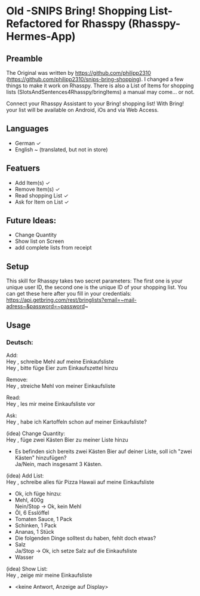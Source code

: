 # Old -SNIPS Bring! Shopping List- Refactored for Rhasspy (Rhasspy-Hermes-App)

## Preamble

The Original was written by https://github.com/philipp2310 (https://github.com/philipp2310/snips-bring-shopping). 
I changed a few things to make it work on Rhasspy.
There is also a List of Items for shopping lists (SlotsAndSentences4Rhasspy/bringItems) a manual may come... or not.

Connect your Rhasspy Assistant to your Bring! shopping list!
With Bring! your list will be available on Android, iOs and via Web Access.
## Languages
- German ✓
- English ~ (translated, but not in store)

## Featuers
- Add Item(s) ✓
- Remove Item(s) ✓
- Read shopping List ✓
- Ask for Item on List ✓

## Future Ideas:
- Change Quantity
- Show list on Screen
- add complete lists from receipt

## Setup
This skill for Rhasspy takes two secret parameters:
The first one is your unique user ID, the second one is the unique ID of your shopping list.
You can get these here after you fill in your credentials: https://api.getbring.com/rest/bringlists?email=~mail-adress~&password=~password~

## Usage
### Deutsch:

Add:  
Hey <Wakeword>, schreibe Mehl auf meine Einkaufsliste  
Hey <Wakeword>, bitte füge Eier zum Einkaufszettel hinzu  

Remove:  
Hey <Wakeword>, streiche Mehl von meiner Einkaufsliste  

Read:  
Hey <Wakeword>, les mir meine Einkaufsliste vor  

Ask:  
Hey <Wakeword>, habe ich Kartoffeln schon auf meiner Einkaufsliste?  

(idea) Change Quantity:  
Hey <Wakeword>, füge zwei Kästen Bier zu meiner Liste hinzu  
- Es befinden sich bereits zwei Kästen Bier auf deiner Liste, soll ich "zwei Kästen" hinzufügen?  
Ja/Nein, mach insgesamt 3 Kästen.  

(idea) Add List:  
Hey <Wakeword>, schreibe alles für Pizza Hawaii auf meine Einkaufsliste  
- Ok, ich füge hinzu:
- Mehl, 400g  
Nein/Stop -> Ok, kein Mehl  
- Öl, 6 Esslöffel
- Tomaten Sauce, 1 Pack
- Schinken, 1 Pack
- Ananas, 1 Stück
- Die folgenden Dinge solltest du haben, fehlt doch etwas?
- Salz  
Ja/Stop -> Ok, ich setze Salz auf die Einkaufsliste  
- Wasser

(idea) Show List:  
Hey <Wakeword>, zeige mir meine Einkaufsliste  
- <keine Antwort, Anzeige auf Display>  
